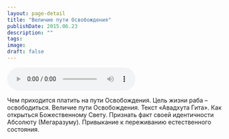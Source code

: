 ```yaml
---
layout: page-detail
title: "Величие пути Освобождения"
publishDate: 2015.06.23
description: ""
tags:
image:
draft: false
---
```


<audio title="2015.06.23 - Величие пути Освобождения.mp3" src="/upload/iblock/cb9/cb92a30ab0469cc88c8affc9b2a8aa57.mp3" controls=""></audio>

 Чем приходится платить на пути Освобождения. Цель жизни раба – освободиться. Величие пути Освобождения. Текст «Авадхута Гита». Как открыться Божественному Свету. Признать факт своей идентичности Абсолюту (Мегаразуму). Привыкание к переживанию естественного состояния. 

  
